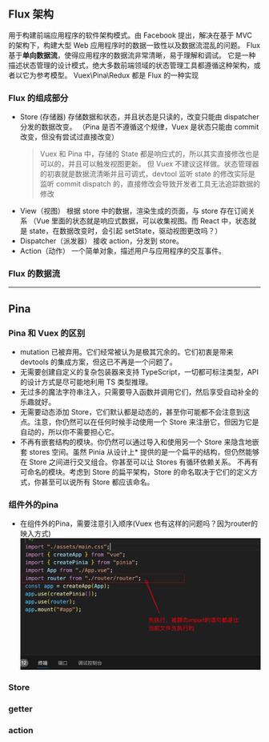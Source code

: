 <!--
 * @Description:
 * @Author: fengpu 1126120965@qq.com
 * @Date: 2024-09-13 12:43:41
 * @LastEditors: fengpu 1126120965@qq.com
 * @LastEditTime: 2024-09-18 11:06:07
 * @FilePath: \fengpu-study\work\Pina的理解.md
 * Endless Story. - NANA
-->
<!-- flux -->

## Flux 架构

用于构建前端应用程序的软件架构模式。由 Facebook 提出，解决在基于 MVC 的架构下，构建大型 Web 应用程序时的数据一致性以及数据流混乱的问题。
Flux 基于**单向数据流**，使得应用程序的数据流非常清晰，易于理解和调试。
它是一种描述状态管理的设计模式，绝大多数前端领域的状态管理工具都遵循这种架构，或者以它为参考模型。
Vuex\Pina\Redux 都是 Flux 的一种实现

### Flux 的组成部分

- Store (存储器)
  存储数据和状态，并且状态是只读的，改变只能由 dispatcher 分发的数据改变。
  （Pina 是否不遵循这个规律，Vuex 是状态只能由 commit 改变，但没有尝试过直接改变）
  > Vuex 和 Pina 中，存储的 State 都是响应式的，所以其实直接修改也是可以的，并且可以触发视图更新。
  > 但 Vuex 不建议这样做。状态管理器的初衷就是数据流清晰并且可调式，devtool 监听 state 的修改实际是监听 commit dispatch 的，直接修改会导致开发者工具无法追踪数据的修改
- View（视图）
  根据 store 中的数据，渲染生成的页面，与 store 存在订阅关系
  （Vue 里面的状态就是响应式数据，可以收集视图。而 React 中，状态就是 state，在数据改变时，会引起 setState，驱动视图更改吗？）
- Dispatcher（派发器）
  接收 action，分发到 store。
- Action（动作）
  一个简单对象，描述用户与应用程序的交互事件。

### Flux 的数据流

---

## Pina

### Pina 和 Vuex 的区别
* mutation 已被弃用。它们经常被认为是极其冗余的。它们初衷是带来 devtools 的集成方案，但这已不再是一个问题了。
* 无需要创建自定义的复杂包装器来支持 TypeScript，一切都可标注类型，API 的设计方式是尽可能地利用 TS 类型推理。
* 无过多的魔法字符串注入，只需要导入函数并调用它们，然后享受自动补全的乐趣就好。
* 无需要动态添加 Store，它们默认都是动态的，甚至你可能都不会注意到这点。注意，你仍然可以在任何时候手动使用一个 Store 来注册它，但因为它是自动的，所以你不需要担心它。
* 不再有嵌套结构的模块。你仍然可以通过导入和使用另一个 Store 来隐含地嵌套 stores 空间。虽然 Pinia 从设计上* 提供的是一个扁平的结构，但仍然能够在 Store 之间进行交叉组合。你甚至可以让 Stores 有循环依赖关系。
不再有可命名的模块。考虑到 Store 的扁平架构，Store 的命名取决于它们的定义方式，你甚至可以说所有 Store 都应该命名。

### 组件外的pina
* 在组件外的Pina，需要注意引入顺序(Vuex 也有这样的问题吗？因为router的映入方式)
![alt text](./image/image.png)

### Store
### getter
### action
